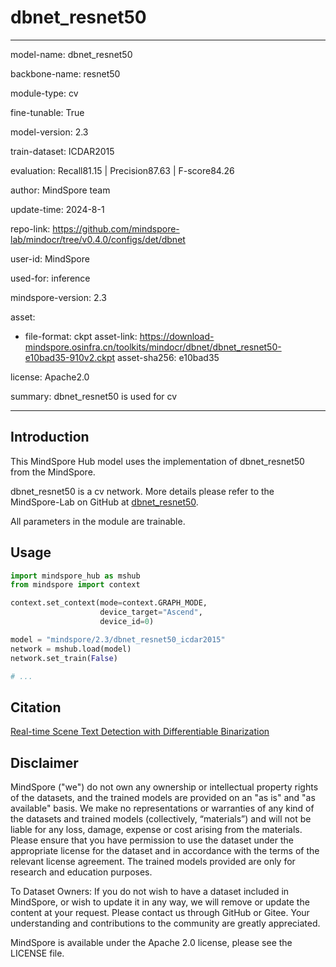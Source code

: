 # dbnet_resnet50

---

model-name: dbnet_resnet50

backbone-name: resnet50

module-type: cv

fine-tunable: True

model-version: 2.3

train-dataset: ICDAR2015

evaluation: Recall81.15 | Precision87.63 | F-score84.26

author: MindSpore team

update-time: 2024-8-1

repo-link: <https://github.com/mindspore-lab/mindocr/tree/v0.4.0/configs/det/dbnet>

user-id: MindSpore

used-for: inference

mindspore-version: 2.3

asset:

-
    file-format: ckpt
    asset-link: <https://download-mindspore.osinfra.cn/toolkits/mindocr/dbnet/dbnet_resnet50-e10bad35-910v2.ckpt>
    asset-sha256: e10bad35

license: Apache2.0

summary: dbnet_resnet50 is used for cv

---

## Introduction

This MindSpore Hub model uses the implementation of dbnet_resnet50 from the MindSpore.

dbnet_resnet50 is a cv network. More details please refer to the MindSpore-Lab on GitHub at [dbnet_resnet50](https://github.com/mindspore-lab/mindocr/blob/v0.4.0/configs/det/dbnet/README.md).

All parameters in the module are trainable.

## Usage

```python
import mindspore_hub as mshub
from mindspore import context

context.set_context(mode=context.GRAPH_MODE,
                    device_target="Ascend",
                    device_id=0)

model = "mindspore/2.3/dbnet_resnet50_icdar2015"
network = mshub.load(model)
network.set_train(False)

# ...
```

## Citation

[Real-time Scene Text Detection with Differentiable Binarization](https://arxiv.org/pdf/1911.08947.pdf)

## Disclaimer

MindSpore ("we") do not own any ownership or intellectual property rights of the datasets, and the trained models are provided on an "as is" and "as available" basis. We make no representations or warranties of any kind of the datasets and trained models (collectively, “materials”) and will not be liable for any loss, damage, expense or cost arising from the materials. Please ensure that you have permission to use the dataset under the appropriate license for the dataset and in accordance with the terms of the relevant license agreement. The trained models provided are only for research and education purposes.

To Dataset Owners: If you do not wish to have a dataset included in MindSpore, or wish to update it in any way, we will remove or update the content at your request. Please contact us through GitHub or Gitee. Your understanding and contributions to the community are greatly appreciated.

MindSpore is available under the Apache 2.0 license, please see the LICENSE file.
